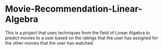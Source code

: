 # Movie-Recommendation-Linear-Algebra
This is a project that uses techniques from the field of Linear Algebra to predict movies to a user based on the ratings that the user has assigned for the other movies that the user has watched.
